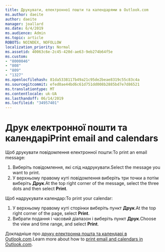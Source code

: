 ```yaml
---
title: Друкувати, електронної пошти та календарями в Outlook.com
ms.author: daeite
author: daeite
manager: joallard
ms.date: 6/4/2019
ms.audience: Admin
ms.topic: article
ROBOTS: NOINDEX, NOFOLLOW
localization_priority: Normal
ms.assetid: 40063c6e-2c45-420d-ae63-9eb274b64f5e
ms.custom:
- "8000046"
- "808"
- "809"
- "1327"
ms.openlocfilehash: 81da5338117b49a21c95de2beae8319c55c83c4a
ms.sourcegitcommit: efed0ae44bd6c61d751dd008b2885bd7e7d86521
ms.translationtype: MT
ms.contentlocale: uk-UA
ms.lasthandoff: 06/14/2019
ms.locfileid: "34957401"
---
```

# <a name="print-email-and-calendars"></a><span data-ttu-id="00971-102">Друк електронної пошти та календарі</span><span class="sxs-lookup"><span data-stu-id="00971-102">Print email and calendars</span></span>

<span data-ttu-id="00971-103">Щоб друкувати повідомлення електронної пошти:</span><span class="sxs-lookup"><span data-stu-id="00971-103">To print an email message:</span></span>
  
1. <span data-ttu-id="00971-104">Виберіть повідомлення, які слід надрукувати.</span><span class="sxs-lookup"><span data-stu-id="00971-104">Select the message you want to print.</span></span>
1. <span data-ttu-id="00971-105">У верхньому правому куті повідомлення виберіть три точки а потім виберіть **Друк**.</span><span class="sxs-lookup"><span data-stu-id="00971-105">At the top right corner of the message, select the three dots and then select **Print**.</span></span>

<span data-ttu-id="00971-106">Щоб надрукувати календар:</span><span class="sxs-lookup"><span data-stu-id="00971-106">To print your calendar:</span></span>

1. <span data-ttu-id="00971-107">У верхньому правому куті сторінки виберіть пункт **Друк**.</span><span class="sxs-lookup"><span data-stu-id="00971-107">At the top right corner of the page, select **Print**.</span></span>
1. <span data-ttu-id="00971-108">Вибрати подання і часовий діапазон і виберіть пункт **Друк**.</span><span class="sxs-lookup"><span data-stu-id="00971-108">Choose the view and time range, and select **Print**.</span></span>

<span data-ttu-id="00971-109">Докладніше про [друку електронна пошта та календарі в Outlook.com](https://go.microsoft.com/fwlink/p/?linkid=2001208&amp;clcid=0x409).</span><span class="sxs-lookup"><span data-stu-id="00971-109">Learn more about how to [print email and calendars in Outlook.com](https://go.microsoft.com/fwlink/p/?linkid=2001208&amp;clcid=0x409).</span></span>